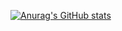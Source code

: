 [![Anurag's GitHub stats](https://github-readme-stats.vercel.app/api?username=Conastin)](https://github.com/anuraghazra/github-readme-stats)
